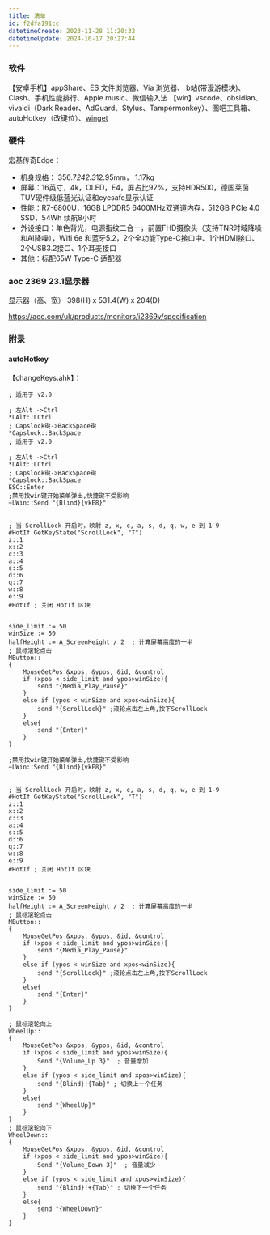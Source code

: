 ```yaml
---
title: 清单
id: f2dfa191cc
datetimeCreate: 2023-11-28 11:20:32
datetimeUpdate: 2024-10-17 20:27:44
---
```


### 软件
【安卓手机】appShare、ES 文件浏览器、Via 浏览器、 b站(带漫游模块)、Clash、手机性能排行、Apple music、微信输入法
【win】vscode、obsidian、vivaldi（Dark Reader、AdGuard、Stylus、Tampermonkey）、图吧工具箱、autoHotkey（改键位）、[winget](https://zhuanlan.zhihu.com/p/659515299)


### 硬件

宏基传奇Edge：
- 机身规格： 356.7*242.3*12.95mm， 1.17kg
- 屏幕：16英寸，4k，OLED，E4，屏占比92%，支持HDR500，德国莱茵TUV硬件级低蓝光认证和eyesafe显示认证
- 性能：R7-6800U，16GB LPDDR5 6400MHz双通道内存，512GB PCIe 4.0 SSD，54Wh 续航8小时
- 外设接口：单色背光，电源指纹二合一，前置FHD摄像头（支持TNR时域降噪和AI降噪），Wifi 6e 和蓝牙5.2，2个全功能Type-C接口中、1个HDMI接口、2个USB3.2接口、1个耳麦接口
- 其他：标配65W Type-C 适配器

### aoc 2369 23.1显示器
显示器（高、宽）
398(H) x 531.4(W) x 204(D)

https://aoc.com/uk/products/monitors/i2369v/specification
### 附录
#### autoHotkey
【changeKeys.ahk】：
```
; 适用于 v2.0

; 左Alt ->Ctrl
*LAlt::LCtrl
; Capslock键->BackSpace键
*Capslock::BackSpace
; 适用于 v2.0

; 左Alt ->Ctrl
*LAlt::LCtrl
; Capslock键->BackSpace键
*Capslock::BackSpace
ESC::Enter
;禁用按win键开始菜单弹出,快捷键不受影响
~LWin::Send "{Blind}{vkE8}"


; 当 ScrollLock 开启时，映射 z, x, c, a, s, d, q, w, e 到 1-9
#HotIf GetKeyState("ScrollLock", "T")
z::1
x::2
c::3
a::4
s::5
d::6
q::7
w::8
e::9
#HotIf ; 关闭 HotIf 区块


side_limit := 50
winSize := 50
halfHeight := A_ScreenHeight / 2  ; 计算屏幕高度的一半
; 鼠标滚轮点击
MButton::
{
    MouseGetPos &xpos, &ypos, &id, &control
    if (xpos < side_limit and ypos>winSize){
        send "{Media_Play_Pause}"
    }
    else if (ypos < winSize and xpos<winSize){
        send "{ScrollLock}" ;滚轮点击左上角,按下ScrollLock
    }
    else{
        send "{Enter}"
    }
}

;禁用按win键开始菜单弹出,快捷键不受影响
~LWin::Send "{Blind}{vkE8}"


; 当 ScrollLock 开启时，映射 z, x, c, a, s, d, q, w, e 到 1-9
#HotIf GetKeyState("ScrollLock", "T")
z::1
x::2
c::3
a::4
s::5
d::6
q::7
w::8
e::9
#HotIf ; 关闭 HotIf 区块


side_limit := 50
winSize := 50
halfHeight := A_ScreenHeight / 2  ; 计算屏幕高度的一半
; 鼠标滚轮点击
MButton::
{
    MouseGetPos &xpos, &ypos, &id, &control
    if (xpos < side_limit and ypos>winSize){
        send "{Media_Play_Pause}"
    }
    else if (ypos < winSize and xpos<winSize){
        send "{ScrollLock}" ;滚轮点击左上角,按下ScrollLock
    }
    else{
        send "{Enter}"
    }
}

; 鼠标滚轮向上
WheelUp::
{
    MouseGetPos &xpos, &ypos, &id, &control
    if (xpos < side_limit and ypos>winSize){
        Send "{Volume_Up 3}"  ; 音量增加
    }
    else if (ypos < side_limit and xpos>winSize){
        send "{Blind}!{Tab}" ; 切换上一个任务
    }
    else{
        send "{WheelUp}"
    }
}
; 鼠标滚轮向下
WheelDown::
{
    MouseGetPos &xpos, &ypos, &id, &control
    if (xpos < side_limit and ypos>winSize){
        Send "{Volume_Down 3}"  ; 音量减少
    }
    else if (ypos < side_limit and xpos>winSize){
        send "{Blind}!+{Tab}" ; 切换下一个任务
    }
    else{
        send "{WheelDown}"
    }
}
```